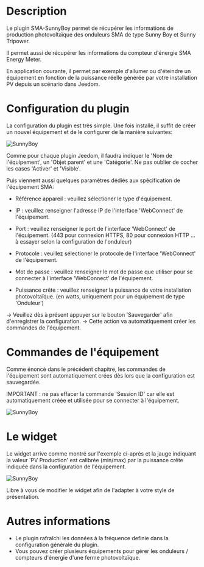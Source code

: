Description 
===

Le plugin SMA-SunnyBoy permet de récupérer les informations de production photovoltaïque des onduleurs SMA de type Sunny Boy et Sunny Tripower.

Il permet aussi de récupérer les informations du compteur d'énergie SMA Energy Meter.

En application courante, il permet par exemple d'allumer ou d'éteindre un équipement en fonction de la puissance réelle générée par votre installation PV depuis un scénario dans Jeedom.

Configuration du plugin 
===

La configuration du plugin est très simple.
Une fois installé, il suffit de créer un nouvel équipement et de le configurer de la manière suivantes:

![SunnyBoy](https://sattaz.github.io/Jeedom_SMA_Sunny_Boy/pictures/SMA_SunnyBoy_2.jpg)

Comme pour chaque plugin Jeedom, il faudra indiquer le 'Nom de l'équipement', un 'Objet parent' et une 'Catégorie'.
Ne pas oublier de cocher les cases 'Activer' et 'Visible'.

Puis viennent aussi quelques paramètres dédiés aux spécification de l'équipement SMA:

-   Référence appareil : veuillez sélectioner le type d'équipement.

-   IP : veuillez renseigner l'adresse IP de l'interface 'WebConnect' de l'équipement.

-   Port : veuillez renseigner le port de l'interface 'WebConnect' de l'équipement. (443 pour connexion HTTPS, 80 pour connexion HTTP ... à essayer selon la configuration de l'onduleur)

-   Protocole : veuillez sélectioner le protocole de l'interface 'WebConnect' de l'équipement.

-   Mot de passe : veuillez renseigner le mot de passe que utiliser pour se connecter à l'interface 'WebConnect' de l'équipement.

-   Puissance crête : veuillez renseigner la puissance de votre installation photovoltaïque. (en watts, uniquement pour un équipement de type 'Onduleur')

-> Veuillez dès à présent appuyer sur le bouton 'Sauvegarder' afin d'enregistrer la configuration.
-> Cette action va automatiquement créer les commandes de l'équipement.

Commandes de l'équipement 
===

Comme énoncé dans le précédent chapitre, les commandes de l'équipement sont automatiquement crées dès lors que la configuration est sauvegardée.

IMPORTANT : ne pas effacer la commande 'Session ID' car elle est automatiquement créée et utilisée pour se connecter à l'équipement.

![SunnyBoy](https://sattaz.github.io/Jeedom_SMA_Sunny_Boy/pictures/SMA_SunnyBoy_3.jpg)



Le widget 
===

Le widget arrive comme montré sur l'exemple ci-après et la jauge indiquant la valeur 'PV Production' est calibrée (min/max) par la puissance crête indiquée dans la configuration de l'équipement.

![SunnyBoy](https://sattaz.github.io/Jeedom_SMA_Sunny_Boy/pictures/SMA_SunnyBoy_1.jpg)

Libre à vous de modifier le widget afin de l'adapter à votre style de présentation.



Autres informations 
===

* Le plugin rafraîchi les données à la fréquence definie dans la configuration générale du plugin.
* Vous pouvez créer plusieurs équipements pour gérer les onduleurs / compteurs d'énergie d'une ferme photovoltaïque.
